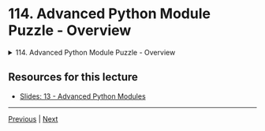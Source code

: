 # 114. Advanced Python Module Puzzle - Overview

<details>
  <summary> 114. Advanced Python Module Puzzle - Overview </summary>

-   [Notebook: 08-Advanced-Python-Module-Exercise](https://github.com/BloomTech-DS/Complete-Python-3-Bootcamp/tree/master/12-Advanced%20Python%20Modules/08-Advanced-Python-Module-Exercise)

-   [Codebase: 08-Advanced-Python-Module-Exercise](../../../codebase/python-camp/12-Advanced-Python-Modules/08-Advanced-Python-Module-Exercise/)

</details> 

## Resources for this lecture

-   [Slides: 13 - Advanced Python Modules](https://docs.google.com/presentation/d/1I7VA4ImWpR-8Pg6jvDHx_SdbyLae6gQ-5RqhIUxEzek/edit#slide=id.p)



---

[Previous](./113_Zipping-and-Unzipping-files-with-Python.md) | [Next](./115_Advanced-Python-Module-Puzzle-Solution.md)
